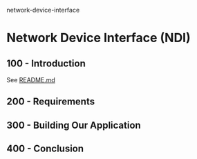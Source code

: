 network-device-interface
# Network Device Interface (NDI)

## 100 - Introduction

See [README.md](./100/README.md)

## 200 - Requirements

## 300 - Building Our Application

## 400 - Conclusion
